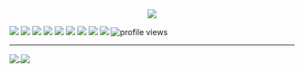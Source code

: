 <div align="center">
  <img max-width="800" src="https://github.com/yoowho/yoowho/blob/30b14ccc1f1f48f64fe3358a4e9ddd07c7a9dd8b/banner.png"/>
</div>


  <a href="http://linkedin.com/"><img src="https://img.shields.io/badge/-linkedin-0073B1?style=flat-square"></a>
  [![](https://img.shields.io/badge/-twitter-1C9CEA?style=flat-square)](https://twitter.com/yoo__who)
  [![](https://img.shields.io/badge/-resume-332B40?style=flat-square&color=449293)](https://resume.io/)
  [![](https://img.shields.io/badge/Tableau-E97627?style=flat-square&logo=Tableau&logoColor=white&color=9298ba)]()
  [![](https://img.shields.io/badge/JavaScript-323330?style=flat-square&logo=javascript&logoColor=F7DF1E&color=5f73b3)]()
  [![](https://img.shields.io/badge/C%2B%2B-00599C?style=flat-square=c%2B%2B&logoColor=white)]()
  [![](https://img.shields.io/badge/R-276DC3?style=flat-square&logo=r&logoColor=white)]()
  [![](https://img.shields.io/badge/Python-FFD43B?style=flat-square&logo=python&logoColor=blue&color=AA336A)]()
  [![](https://img.shields.io/badge/Rust-black?style=flat-square&logo=rust&logoColor=white&color=800080)]()
  <img src="https://komarev.com/ghpvc/?username=yoowho&style=flat-square&color=blue" alt="profile views"/>

---

<a href="https://github.com/yoowho/github-readme-stats">
  <img align="center" src="https://github-readme-stats.vercel.app/api/pin/?username=yoowhoa&repo=github-readme-stats&theme=dracula" />
</a>
<a href="https://github.com/anuraghazra/anuraghazra.github.io">
  <img align="center" src="https://github-readme-stats.vercel.app/api/pin/?username=anuraghazra&repo=anuraghazra.github.io&theme=dracula" />
</a>


